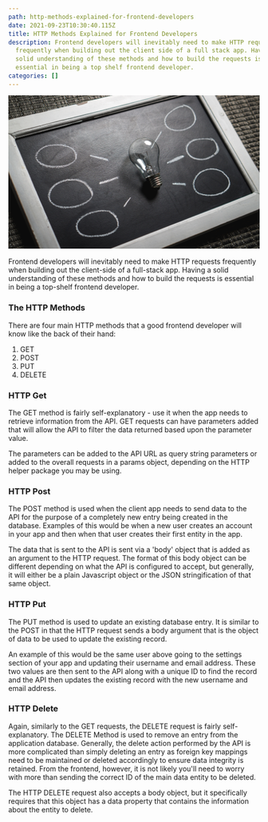 ```yaml
---
path: http-methods-explained-for-frontend-developers
date: 2021-09-23T10:30:40.115Z
title: HTTP Methods Explained for Frontend Developers
description: Frontend developers will inevitably need to make HTTP requests
  frequently when building out the client side of a full stack app. Having a
  solid understanding of these methods and how to build the requests is
  essential in being a top shelf frontend developer.
categories: []
---
```

![http methods explained for frontend developers](../assets/pexels-pixabay-356043.jpg "http methods explained for frontend developers")

Frontend developers will inevitably need to make HTTP requests frequently when building out the client-side of a full-stack app. Having a solid understanding of these methods and how to build the requests is essential in being a top-shelf frontend developer.

### The HTTP Methods

There are four main HTTP methods that a good frontend developer will know like the back of their hand:

1. GET
2. POST
3. PUT
4. DELETE

### HTTP Get

The GET method is fairly self-explanatory - use it when the app needs to retrieve information from the API. GET requests can have parameters added that will allow the API to filter the data returned based upon the parameter value. 

The parameters can be added to the API URL as query string parameters or added to the overall requests in a params object, depending on the HTTP helper package you may be using.

### HTTP Post

The POST method is used when the client app needs to send data to the API for the purpose of a completely new entry being created in the database. Examples of this would be when a new user creates an account in your app and then when that user creates their first entity in the app.

The data that is sent to the API is sent via a 'body' object that is added as an argument to the HTTP request. The format of this body object can be different depending on what the API is configured to accept, but generally, it will either be a plain Javascript object or the JSON stringification of that same object.

### HTTP Put

The PUT method is used to update an existing database entry. It is similar to the POST in that the HTTP request sends a body argument that is the object of data to be used to update the existing record. 

An example of this would be the same user above going to the settings section of your app and updating their username and email address. These two values are then sent to the API along with a unique ID to find the record and the API then updates the existing record with the new username and email address.

### HTTP Delete

Again, similarly to the GET requests, the DELETE request is fairly self-explanatory. The DELETE Method is used to remove an entry from the application database. Generally, the delete action performed by the API is more complicated than simply deleting an entry as foreign key mappings need to be maintained or deleted accordingly to ensure data integrity is retained. From the frontend, however, it is not likely you'll need to worry with more than sending the correct ID of the main data entity to be deleted. 

The HTTP DELETE request also accepts a body object, but it specifically requires that this object has a data property that contains the information about the entity to delete.